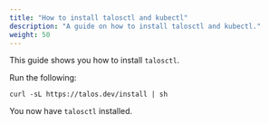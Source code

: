 ```yaml
---
title: "How to install talosctl and kubectl"
description: "A guide on how to install talosctl and kubectl."
weight: 50
---
```


This guide shows you how to install `talosctl`.

Run the following:

```
curl -sL https://talos.dev/install | sh
```

You now have `talosctl` installed.